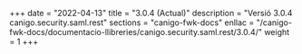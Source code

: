 +++
date        = "2022-04-13"
title       = "3.0.4 (Actual)"
description = "Versió 3.0.4 canigo.security.saml.rest"
sections    = "canigo-fwk-docs"
enllac		= "/canigo-fwk-docs/documentacio-llibreries/canigo.security.saml.rest/3.0.4/"
weight		= 1
+++
